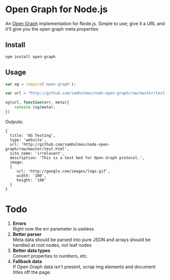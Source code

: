 # Open Graph for Node.js

An [Open Graph](http://ogp.me/) implementation for Node.js. 
Simple to use; give it a URL and it'll give you the open graph meta properties

## Install

	npm install open-graph

## Usage

```js
var og = require('open-graph');

var url = "http://github.com/samholmes/node-open-graph/raw/master/test.html";

og(url, function(err, meta){
	console.log(meta);
})
```

Outputs:

	{
	  title: 'OG Testing',
	  type: 'website',
	  url: 'http://github.com/samholmes/node-open-graph/raw/master/test.html',
	  site_name: 'irrelavent',
	  description: 'This is a test bed for Open Graph protocol.',
	  image: 
	  { 
	   	 url: 'http://google.com/images/logo.gif',
	     width: '100',
	     height: '100'
	  }
	}

# Todo

1. **Errors**  
	Right now the err parameter is useless
2. **Better parser**  
	Meta data should be parsed into pure JSON and arrays should be handled at root nodes, not leaf nodes
3. **Better data types**  
	Convert properties to numbers, etc.
4. **Fallback data**  
	If Open Graph data isn't present, scrap img elements and document titles off the page.